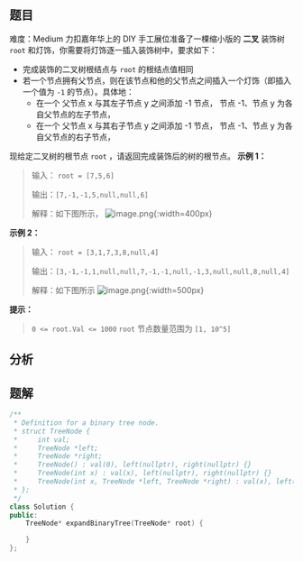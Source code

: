 
## 题目
难度：Medium
力扣嘉年华上的 DIY 手工展位准备了一棵缩小版的 **二叉** 装饰树 `root` 和灯饰，你需要将灯饰逐一插入装饰树中，要求如下：

- 完成装饰的二叉树根结点与 `root` 的根结点值相同
- 若一个节点拥有父节点，则在该节点和他的父节点之间插入一个灯饰（即插入一个值为 `-1` 的节点）。具体地：
    - 在一个 父节点 x 与其左子节点 y 之间添加 -1 节点， 节点 -1、节点 y 为各自父节点的左子节点，
    - 在一个 父节点 x 与其右子节点 y 之间添加 -1 节点， 节点 -1、节点 y 为各自父节点的右子节点，
    
现给定二叉树的根节点 `root` ，请返回完成装饰后的树的根节点。
**示例 1：**
>输入：
>`root = [7,5,6]`
>
>输出：`[7,-1,-1,5,null,null,6]`
>
>解释：如下图所示，
>![image.png](https://pic.leetcode-cn.com/1663575757-yRLGaq-image.png){:width=400px}

**示例 2：**
>输入：
>`root = [3,1,7,3,8,null,4]`
>
>输出：`[3,-1,-1,1,null,null,7,-1,-1,null,-1,3,null,null,8,null,4]`
>
>解释：如下图所示
![image.png](https://pic.leetcode-cn.com/1663577920-sjrAYH-image.png){:width=500px}

**提示：**
>`0 <= root.Val <= 1000`
>`root` 节点数量范围为 `[1, 10^5]`
## 分析

## 题解
```cpp
/**
 * Definition for a binary tree node.
 * struct TreeNode {
 *     int val;
 *     TreeNode *left;
 *     TreeNode *right;
 *     TreeNode() : val(0), left(nullptr), right(nullptr) {}
 *     TreeNode(int x) : val(x), left(nullptr), right(nullptr) {}
 *     TreeNode(int x, TreeNode *left, TreeNode *right) : val(x), left(left), right(right) {}
 * };
 */
class Solution {
public:
    TreeNode* expandBinaryTree(TreeNode* root) {

    }
};
```